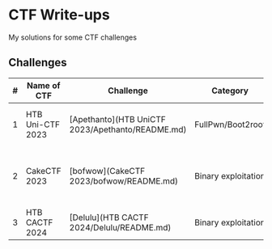 # CTF Write-ups

My solutions for some CTF challenges

## Challenges

| # | Name of CTF | Challenge | Category | Concepts |
| --- | --- | --- | --- | --- |
| 1 | HTB Uni-CTF 2023 | [Apethanto](HTB UniCTF 2023/Apethanto/README.md) | FullPwn/Boot2root | `Metabase CVE-2023-38646` `Sudo tokens` |
| 2 | CakeCTF 2023 | [bofwow](CakeCTF 2023/bofwow/README.md) | Binary exploitation | `GOT Overwrite` `mov ebx, [rbp-8];` `add [rbp-0x3d], ebx` |
| 3 | HTB CACTF 2024 | [Delulu](HTB CACTF 2024/Delulu/README.md) | Binary exploitation | `Format String Bug` |
